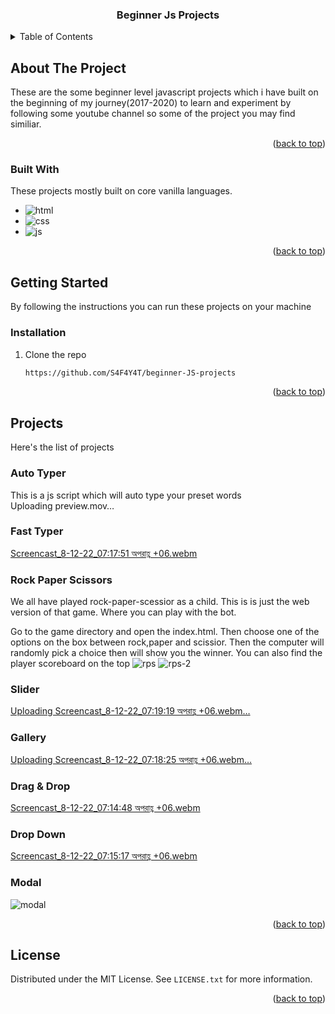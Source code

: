 <a name="readme-top"></a>

<div align="center">
  <h3 align="center">Beginner Js Projects</h3>
</div>

<!-- TABLE OF CONTENTS -->
<details>
  <summary>Table of Contents</summary>
  <ol>
    <li>
      <a href="#about-the-project">About The Project</a>
      <ul>
        <li><a href="#built-with">Built With</a></li>
      </ul>
    </li>
    <li>
      <a href="#getting-started">Getting Started</a>
      <ul>
        <li><a href="#installation">Installation</a></li>
      </ul>
    </li>
    <li>
      <a href="#projects">Projects</a>
      <ul>
        <li><a href="#auto-typer">Auto Typer</a></li>
        <li><a href="#fast-typer">Fast Typer</a></li>
        <li><a href="#rock-paper-scissors">Rock Paper Scissors</a></li>
        <li><a href="#slider">Slider</a></li>
        <li><a href="#gallery">Gallery</a></li>
        <li><a href="#drag-&-drop">Drag & Drop</a></li>
        <li><a href="#drop-down">Drop Down</a></li>
        <li><a href="#modal">Modal</a></li>
      </ul>
    </li>
    <li><a href="#license">License</a></li>
  </ol>
</details>

<!-- ABOUT THE PROJECT -->
## About The Project

These are the some beginner level javascript projects which i have built on the beginning of my journey(2017-2020) to learn and experiment by following some youtube channel so some of the project you may find similiar.

<p align="right">(<a href="#readme-top">back to top</a>)</p>

### Built With

These projects mostly built on core vanilla languages.

* ![html][html]
* ![css][css]
* ![js][js]

<p align="right">(<a href="#readme-top">back to top</a>)</p>

<!-- GETTING STARTED -->
## Getting Started

By following the instructions you can run these projects on your machine

### Installation

1. Clone the repo
   ```sh
   https://github.com/S4F4Y4T/beginner-JS-projects
   ```

<p align="right">(<a href="#readme-top">back to top</a>)</p>

<!-- Projects -->
## Projects

Here's the list of projects
  
### Auto Typer 

  This is a js script which will auto type your preset words  
  Uploading preview.mov…

### Fast Typer 
  [Screencast_8-12-22_07:17:51 অপরাহ্ণ +06.webm](https://user-images.githubusercontent.com/46479689/206564060-421be654-cf59-4198-bbb0-bae5e7806e83.webm)

### Rock Paper Scissors 
We all have played rock-paper-scessior as a child. This is is just the web version of that game. Where you can play with the bot.

Go to the game directory and open the index.html. Then choose one of the options on the box between rock,paper and scissior. Then the computer will randomly pick a choice then will show you the winner. You can also find the player scoreboard on the top
![rps](https://user-images.githubusercontent.com/46479689/206564130-3115f115-22d7-4a1f-9d69-3931e9311ea9.png)
![rps-2](https://user-images.githubusercontent.com/46479689/206564145-f1ef3fd6-ea09-4229-b3ee-79709f6112b8.png)

### Slider 
[Uploading Screencast_8-12-22_07:19:19 অপরাহ্ণ +06.webm…]()

### Gallery 
[Uploading Screencast_8-12-22_07:18:25 অপরাহ্ণ +06.webm…]()

### Drag & Drop 
[Screencast_8-12-22_07:14:48 অপরাহ্ণ +06.webm](https://user-images.githubusercontent.com/46479689/206564224-59989c4c-207b-4d0b-9555-c9e7a31b5085.webm)

### Drop Down 
[Screencast_8-12-22_07:15:17 অপরাহ্ণ +06.webm](https://user-images.githubusercontent.com/46479689/206564236-92e9102a-48d5-49bf-8939-62ff12171d5a.webm)

### Modal 
![modal](https://user-images.githubusercontent.com/46479689/206564310-2027e698-e896-49ce-91a8-67535208c192.png)

<p align="right">(<a href="#readme-top">back to top</a>)</p>

<!-- LICENSE -->
## License

Distributed under the MIT License. See `LICENSE.txt` for more information.

<p align="right">(<a href="#readme-top">back to top</a>)</p>

<!-- MARKDOWN LINKS & IMAGES -->
<!-- https://www.markdownguide.org/basic-syntax/#reference-style-links -->

[html]: https://img.shields.io/badge/html-html-orange
[css]: https://img.shields.io/badge/css-css-blue
[js]: https://img.shields.io/badge/js-js-yellow
[sass]: https://img.shields.io/badge/sass-sass-pink
